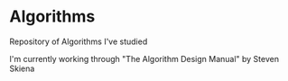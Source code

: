 # Algorithms
Repository of Algorithms I've studied

I'm currently working through "The Algorithm Design Manual" by Steven Skiena
